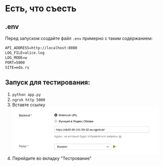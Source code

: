 # Есть, что съесть

## .env

Перед запуском создайте файл `.env` примерно с таким содержанием:

```shell
API_ADDRESS=http://localhost:8080
LOG_FILE=alice.log
LOG_MODE=w
PORT=5000
SITE=eda.ru
```

## Запуск для тестирования:

1. `python app.py`
2. `ngrok http 5000`
3. Вставте ссылку <img src="img/paste.png" width="512"/>
4. Перейдите во вкладку "Тестрование"